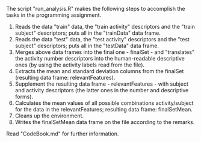 The script "run_analysis.R" makes the following steps to accomplish the tasks in the programming assignment.

1. Reads the data "train" data, the "train activity" descriptors and the "train subject" descriptors; puts all in the "trainData" data frame.
2. Reads the data "test" data, the "test activity" descriptors and the "test subject" descriptors; puts all in the "testData" data frame.
3. Merges above data frames into the final one - finalSet - and "translates" the activity number descriptors into the human-readable descriptive ones (by using the activity labels read from the file).
4. Extracts the mean and standard deviation columns from the finalSet (resulting data frame: relevantFeatures).
5. Supplement the resulting data frame - relevantFeatures - with subject and activity descriptors (the latter ones in the number and descriptive forms).
6. Calculates the mean values of all possible combinations activity/subject for the data in the relevantFeatures; resulting data frame: finalSetMean.
7. Cleans up the environment.
8. Writes the finalSetMean data frame on the file according to the remarks.

Read "CodeBook.md" for further information.
